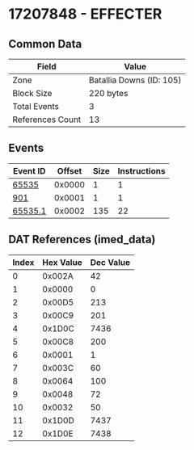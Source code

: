# 17207848 - EFFECTER

## Common Data

| Field            | Value                    |
|------------------|--------------------------|
| Zone             | Batallia Downs (ID: 105) |
| Block Size       | 220 bytes                |
| Total Events     | 3                        |
| References Count | 13                       |

## Events

| Event ID                | Offset   |   Size |   Instructions |
|-------------------------|----------|--------|----------------|
| [65535](./65535.md)     | 0x0000   |      1 |              1 |
| [901](./901.md)         | 0x0001   |      1 |              1 |
| [65535.1](./65535.1.md) | 0x0002   |    135 |             22 |

## DAT References (imed_data)

|   Index | Hex Value   |   Dec Value |
|---------|-------------|-------------|
|       0 | 0x002A      |          42 |
|       1 | 0x0000      |           0 |
|       2 | 0x00D5      |         213 |
|       3 | 0x00C9      |         201 |
|       4 | 0x1D0C      |        7436 |
|       5 | 0x00C8      |         200 |
|       6 | 0x0001      |           1 |
|       7 | 0x003C      |          60 |
|       8 | 0x0064      |         100 |
|       9 | 0x0048      |          72 |
|      10 | 0x0032      |          50 |
|      11 | 0x1D0D      |        7437 |
|      12 | 0x1D0E      |        7438 |
